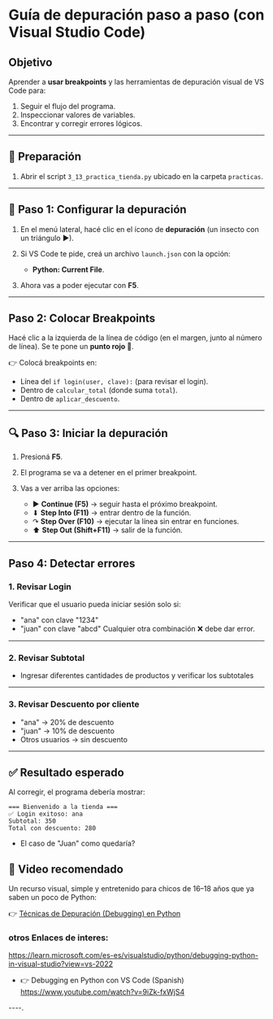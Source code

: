 #  Guía de depuración paso a paso (con Visual Studio Code)

## Objetivo

Aprender a **usar breakpoints** y las herramientas de depuración visual de VS Code para:

1. Seguir el flujo del programa.
2. Inspeccionar valores de variables.
3. Encontrar y corregir errores lógicos.

---

## 📝 Preparación

1. Abrir el script `3_13_practica_tienda.py` ubicado en la carpeta `practicas`. 

---

## 🚦 Paso 1: Configurar la depuración

1. En el menú lateral, hacé clic en el ícono de **depuración** (un insecto con un triángulo ▶).
2. Si VS Code te pide, creá un archivo `launch.json` con la opción:

   * **Python: Current File**.
3. Ahora vas a poder ejecutar con **F5**.

---

## Paso 2: Colocar Breakpoints

Hacé clic a la izquierda de la línea de código (en el margen, junto al número de línea).
Se te pone un **punto rojo 🔴**.

👉 Colocá breakpoints en:

* Línea del `if login(user, clave):` (para revisar el login).
* Dentro de `calcular_total` (donde suma `total`).
* Dentro de `aplicar_descuento`.

---

## 🔍 Paso 3: Iniciar la depuración

1. Presioná **F5**.
2. El programa se va a detener en el primer breakpoint.
3. Vas a ver arriba las opciones:

   * ▶ **Continue (F5)** → seguir hasta el próximo breakpoint.
   * ⬇ **Step Into (F11)** → entrar dentro de la función.
   * ↷ **Step Over (F10)** → ejecutar la línea sin entrar en funciones.
   * ⬆ **Step Out (Shift+F11)** → salir de la función.

---

## Paso 4: Detectar errores

###  1. Revisar Login

Verificar que el usuario pueda iniciar sesión solo si:

 * "ana" con clave "1234" 
 * "juan" con clave "abcd" 
Cualquier otra combinación ❌ debe dar error.
---

### 2. Revisar Subtotal

* Ingresar diferentes cantidades de productos y verificar los subtotales

---

###  3. Revisar Descuento por cliente

* "ana" → 20% de descuento
* "juan" → 10% de descuento
* Otros usuarios → sin descuento

---

## ✅ Resultado esperado

Al corregir, el programa debería mostrar:

```
=== Bienvenido a la tienda ===
✅ Login exitoso: ana
Subtotal: 350
Total con descuento: 280
```
* El caso de "Juan" como quedaría? 

## 🎥 Video recomendado

Un recurso visual, simple y entretenido para chicos de 16–18 años que ya saben un poco de Python:

👉 [Técnicas de Depuración (Debugging) en Python](https://www.youtube.com/watch?v=XTzUluo1e2o)


### otros Enlaces de interes: 

https://learn.microsoft.com/es-es/visualstudio/python/debugging-python-in-visual-studio?view=vs-2022


- 👉 Debugging en Python con VS Code (Spanish)
https://www.youtube.com/watch?v=9iZk-fxWjS4


----.
